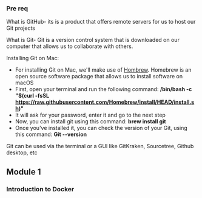 

### Pre req


What is GitHub- its is  a product that offers remote servers for us to host our Git projects

What is Git-  Git is a version control system that is downloaded on our computer that allows us to collaborate with others. 

Installing Git on Mac:
- For installing Git on Mac, we'll make use of [Hombrew](https://brew.sh/). Homebrew is an open source software package that allows us to install software on macOS
- First, open your terminal and run the following command: **/bin/bash -c "$(curl -fsSL https://raw.githubusercontent.com/Homebrew/install/HEAD/install.sh)"**
- It will ask for your password, enter it and go to the next step
- Now, you can install git using this command: **brew install git**
- Once you've installed it, you can check the version of your Git, using this command: **Git --version**


Git can be used via the terminal or a GUI like GitKraken, Sourcetree, Github desktop, etc






## Module 1

### Introduction to Docker



